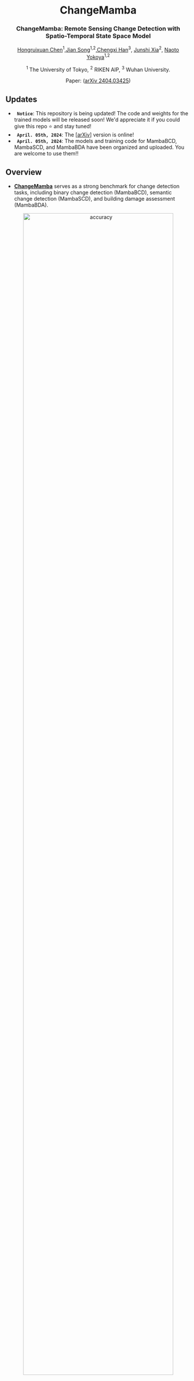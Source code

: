 <div align="center">
<h1>ChangeMamba </h1>
<h3>ChangeMamba: Remote Sensing Change Detection with Spatio-Temporal State Space Model</h3>

[Hongruixuan Chen](https://scholar.google.ch/citations?user=XOk4Cf0AAAAJ&hl=zh-CN&oi=ao)<sup>1</sup>,[Jian Song](https://scholar.google.ch/citations?user=CgcMFJsAAAAJ&hl=zh-CN)<sup>1,2</sup>,[Chengxi Han](https://scholar.google.com/citations?user=8ZED-EwAAAAJ&hl=en)<sup>3</sup>, [Junshi Xia](https://scholar.google.com/citations?user=n1aKdTkAAAAJ&hl=en)<sup>2</sup>, [Naoto Yokoya](https://scholar.google.co.jp/citations?user=DJ2KOn8AAAAJ&hl=en)<sup>1,2</sup>

<sup>1</sup> The University of Tokyo, <sup>2</sup> RIKEN AIP,  <sup>3</sup> Wuhan University.

Paper: ([arXiv 2404.03425](https://arxiv.org/pdf/2404.03425.pdf))
</div>

##  Updates
* **` Notice`**: This repository is being updated! The code and weights for the trained models will be released soon! We'd appreciate it if you could give this repo ⭐️ and stay tuned!
* **` April. 05th, 2024`**: The [[arXiv](https://arxiv.org/pdf/2404.03425.pdf)] version is online!
* **` April. 05th, 2024`**: The models and training code for MambaBCD, MambaSCD, and MambaBDA have been organized and uploaded. You are welcome to use them!!

## Overview 

* [**ChangeMamba**](https://arxiv.org/pdf/2404.03425.pdf) serves as a strong benchmark for change detection tasks, including binary change detection (MambaBCD), semantic change detection (MambaSCD), and building damage assessment (MambaBDA). 

<p align="center">
  <img src="figures/network_architecture.jpg" alt="accuracy" width="90%">
</p>

* **Spatio-temporal relationship learning methods of ChangeMamba**

<p align="center">
  <img src="figures/STLM.jpg" alt="arch" width="55%">
</p>


## Let's Get Started!
### A. Installation
The repo is based on the [VMama repo](https://github.com/MzeroMiko/VMamba), thus you need to install it first. The following installation sequence is taken from the VMamba repo. Also, note that the code in this repo runs under Linux system. We have not tested whether it works under other OS.

**Step 1: Clone the repository:**

Clone this repository and navigate to the project directory:
```bash
git clone https://github.com/ChenHongruixuan/MambaCD.git
cd MambaCD
```


**Step 2: Environment Setup:**

It is recommended to set up a conda environment and installing dependencies via pip. Use the following commands to set up your environment:

***Create and activate a new conda environment***

```bash
conda create -n changemamba
conda activate changemamba
```

***Install dependencies***

```bash
pip install -r requirements.txt
cd kernels/selective_scan && pip install .
```


***Dependencies for `Detection` and `Segmentation` (optional in VMamba)***

```bash
pip install mmengine==0.10.1 mmcv==2.1.0 opencv-python-headless ftfy regex
pip install mmdet==3.3.0 mmsegmentation==1.2.2 mmpretrain==1.2.0
```
### B. Download Pretrained Weight
Also, please download the pretrained weights of [VMamba-Tiny](https://github.com/MzeroMiko/VMamba/releases/download/%2320240316/vssm_tiny_0230_ckpt_epoch_262.pth), [VMamba-Small](https://github.com/MzeroMiko/VMamba/releases/download/%2320240316/vssm_small_0229_ckpt_epoch_222.pth), and [VMamba-Base](https://github.com/MzeroMiko/VMamba/releases/download/%2320240316/vssm_base_0229_ckpt_epoch_237.pth) and put them under 
```bash
project_path/MambaCD/pretrained_weight/
```

### C. Data Preparation
***Binary change detection***

The three datasets [SYSU](https://github.com/liumency/SYSU-CD), [LEVIR-CD+](https://chenhao.in/LEVIR/) and [WHU-CD](https://study.rsgis.whu.edu.cn/pages/download/building_dataset.html) are used for binary change detection experiments. Please download them and make them have the following folder/file structure:
```
${DATASET_ROOT}   # Dataset root directory, for example: /home/username/data/SYSU
├── train
│   ├── T1
│   │   ├──00001.png
│   │   ├──00002.png
│   │   ├──00003.png
│   │   ...
│   │
│   ├── T2
│   │   ├──00001.png
│   │   ... 
│   │
│   └── GT
│       ├──00001.png 
│       ...   
│   
├── test
│   ├── ...
│   ...
│  
├── train.txt   # Data name list, recording all the names of training data
└── test.txt    # Data name list, recording all the names of testing data
```

***Semantic change detection***

The [SECOND dataset](https://captain-whu.github.io/SCD/) is used for semantic change detection experiments. Please download it and make it have the following folder/file structure:

```
${DATASET_ROOT}   # Dataset root directory, for example: /home/username/data/SECOND
├── train
│   ├── T1
│   │   ├──00001.png
│   │   ├──00002.png
│   │   ├──00003.png
│   │   ...
│   │
│   ├── T2
│   │   ├──00001.png
│   │   ... 
│   │
│   ├── GT_CD   # Binary change map
│   │   ├──00001.png 
│   │   ... 
│   │
│   ├── GT_T1   # Land-cover map of T1
│   │   ├──00001.png 
│   │   ...  
│   │
│   └── GT_T2   # Land-cover map of T2
│       ├──00001.png 
│       ...  
│   
├── test
│   ├── ...
│   ...
│ 
├── train.txt
└── test.txt
```

***Building damage assessment***

The xBD dataset can be downloaded from [xView 2 Challenge website](https://xview2.org/dataset). After downloading it, please organize it into the following structure: 
```
${DATASET_ROOT}   # Dataset root directory, for example: /home/username/data/xBD
├── train
│   ├── images
│   │   ├──guatemala-volcano_00000000_pre_disaster.png
│   │   ├──guatemala-volcano_00000000_post_disaster.png
│   │   ...
│   │
│   └── masks
│       ├──guatemala-volcano_00000003_pre_disaster.png
│       ├──guatemala-volcano_00000003_post_disaster.png
│       ... 
│   
├── test
│   ├── ...
│   ...
│
├── holdout
│   ├── ...
│   ...
│
├── train.txt # Data name list, recording all the names of training data
├── test.txt  # Data name list, recording all the names of testing data
└── holdout.txt  # Data name list, recording all the names of holdout data
```


### D. Model Training and Inference
Before training and testing models, please enter into changedetection folder
```bash
cd <project_path>/MambaCD/changedetection
```

***Binary change detection***

The following commands show how to train and evaluate MambaBCD-Small on the SYSU dataset:
```bash
python script/train_MambaBCD.py  --dataset 'SYSU' \
                                 --batch_size 16 \
                                 --crop_size 256 \
                                 --max_iters 320000 \
                                 --model_type MambaBCD_Small \
                                 --model_param_path '<project_path>/MambaCD/changedetection/saved_models' \ 
                                 --train_dataset_path '<dataset_path>/SYSU/train' \
                                 --train_data_list_path '<dataset_path>/SYSU/train_list.txt' \
                                 --test_dataset_path '<dataset_path>/SYSU/test' \
                                 --test_data_list_path '<dataset_path>/SYSU/test_list.txt'
                                 --cfg '<project_path>/MambaCD/classification/configs/vssm1/vssm_small_224.yaml' \
                                 --pretrained_weight_path '<project_path>/MambaCD/pretrained_weight/vssm_small_0229_ckpt_epoch_222.pth'
```

***Semantic change detection***

The following commands show how to train and evaluate MambaSCD-Small on the SECOND dataset:
```bash
python script/train_MambaSCD.py  --dataset 'SECOND' \
                                 --batch_size 16 \
                                 --crop_size 256 \
                                 --max_iters 800000 \
                                 --model_type MambaSCD_Small \
                                 --model_param_path '<project_path>/MambaCD/changedetection/saved_models' \ 
                                 --train_dataset_path '<dataset_path>/SECOND/train' \
                                 --train_data_list_path '<dataset_path>/SECOND/train_list.txt' \
                                 --test_dataset_path '<dataset_path>/SECOND/test' \
                                 --test_data_list_path '<dataset_path>/SECOND/test_list.txt'
                                 --cfg '<project_path>/MambaCD/classification/configs/vssm1/vssm_small_224.yaml' \
                                 --pretrained_weight_path '<project_path>/MambaCD/pretrained_weight/vssm_small_0229_ckpt_epoch_222.pth'
```

***Building Damge Assessment***

The following commands show how to train and evaluate MambaBDA-Small on the xBD dataset:
```bash
python script/train_MambaSCD.py  --dataset 'xBD' \
                                 --batch_size 16 \
                                 --crop_size 256 \
                                 --max_iters 800000 \
                                 --model_type MambaBDA_Small \
                                 --model_param_path '<project_path>/MambaCD/changedetection/saved_models' \ 
                                 --train_dataset_path '<dataset_path>/xBD/train' \
                                 --train_data_list_path '<dataset_path>/xBD/train_list.txt' \
                                 --test_dataset_path '<dataset_path>/xBD/test' \
                                 --test_data_list_path '<dataset_path>/xBD/test_list.txt'
                                 --cfg '<project_path>/MambaCD/classification/configs/vssm1/vssm_small_224.yaml' \
                                 --pretrained_weight_path '<project_path>/MambaCD/pretrained_weight/vssm_small_0229_ckpt_epoch_222.pth'
```


## Main Results

* *The encoders for all the above ChangeMamba models are the the VMamba architecture initialized with ImageNet pre-trained weight.*
### **Binary Change Detection on WHU-CD**
| Method |  Overall Accuracy | F1 Score | IoU | Kappa Coefficient | Param | GFLOPs | ckpts
| :---: | :---: | :---: | :---: | :---: | :---: | :---: | :---: |
| [FC-EF](https://arxiv.org/abs/1810.08462) | 98.87  | 84.89  | 73.74  | 84.30 | 17.13 | 45.74 | -- |
| [SNUNet](https://github.com/likyoo/Siam-NestedUNet) |  99.10  | 87.70 | 78.09 |  87.23 | 10.21  | 176.36 | -- |
| [DSIFN](https://github.com/GeoZcx/A-deeply-supervised-image-fusion-network-for-change-detection-in-remote-sensing-images) | 99.31  |  89.91| 81.67| 89.56 |  35.73 | 329.03 | -- |
| [SiamCRNN-101](https://github.com/ChenHongruixuan/SiamCRNN/tree/master/FCN_version) | 99.19 | 89.10 | 80.34 | 88.68 | 63.44 | 224.30  | -- |
| [HANet](https://github.com/ChengxiHAN) |  99.16 | 88.16 | 78.82 | 87.72 | 2.61  | 70.68 | -- |
| [CGNet](https://github.com/ChengxiHAN/CGNet-CD) |  99.48 | 92.59 | 86.21 | 92.33 | 33.68 | 329.58 | -- |
| [TransUNetCD](https://ieeexplore.ieee.org/document/9761892) |  99.09 | 87.79 | 78.44 | 87.44 | 28.37 | 244.54 | -- |
| [SwinSUNet](https://ieeexplore.ieee.org/document/9736956) |  99.50 | 93.04 | 87.00 | 92.78 | 39.28 | 43.50 | -- |
| [ChangeFormer V4](https://github.com/wgcban/ChangeFormer) |  99.10 | 87.39 | 77.61 | 86.93 | 33.61 | 852.53 | -- |
| [BIT-101](https://github.com/justchenhao/BIT_CD) |  99.27 | 90.04 | 81.88 | 89.66 | 17.13 | 45.74 | -- |
| MambaBCD-Tiny |  99.52 | 93.33 | 87.49 | 93.08 | 17.13 | 45.74 | -- |
| MambaBCD-Small |  99.57 | 94.06 | 88.79 | 93.84 | 49.94 | 114.82 | -- |
| MambaBCD-Base |  99.58 | 94.19 | 89.02 | 93.98 | 84.70 | 179.32 | -- |


### **Semantic Change Detection on SECOND**
| Method |  Overall Accuracy | F1 Score | IoU | SeK | Param | GFLOPs | ckpts
| :---: | :---: | :---: | :---: | :---: | :---: | :---: | :---: |
| [HRSCD-S1](https://www.sciencedirect.com/science/article/abs/pii/S1077314219300992) | 45.77 | 38.44 | 62.72   | 5.90   | 3.36   | 8.02 | -- |
| [HRSCD-S2](https://www.sciencedirect.com/science/article/abs/pii/S1077314219300992) | 85.49 | 49.22  |  64.43  | 10.69 | 6.39 |  14.29 | -- |
| [HRSCD-S3](https://www.sciencedirect.com/science/article/abs/pii/S1077314219300992) | 84.62 |  51.62  | 66.33  | 11.97|  12.77|   42.67 | -- |
| [HRSCD-S4](https://www.sciencedirect.com/science/article/abs/pii/S1077314219300992) | 86.62   |58.21  | 71.15  |  18.80 | 13.71 |  43.69| -- |
| [ChangeMask](https://www.sciencedirect.com/science/article/abs/pii/S0924271621002835) | 86.93  | 59.74  | 71.46 |  19.50 | 2.97 | 37.16 | -- |
| [SSCD-1](https://github.com/ggsDing/Bi-SRNet) | 87.19 | 61.22 |  72.60 |  21.86 |  23.39|  189.91 | -- |
| [Bi-SRNet](https://github.com/ggsDing/Bi-SRNet) |   87.84 | 62.61  | 73.41  | 23.22 | 19.44  | 63.72 | -- |
| [TED](https://github.com/ggsDing/SCanNet) | 87.39  | 60.34   | 72.79  | 22.17 | 42.16 | 75.79  | -- |
| [SMNet](https://www.mdpi.com/2072-4292/15/4/949) | 86.68 | 60.34   | 71.95 |  20.29 | 19.44  | 63.72 | -- |
| [ScanNet](https://github.com/ggsDing/SCanNet) | 87.86  | 63.66 |  73.42  | 23.94 | 27.90 | 264.95  | -- |
| MambaSCD-Tiny |  87.22  | 60.92  | 72.18  | 20.92 | 19.44  | 63.72 | -- |
| MambaSCD-Small | 88.38  | 64.10  | 73.61  | 24.04 | 51.82  | 137.10 | -- |
| MambaSCD-Base | 88.00 |  63.98  | 73.47  | 23.94 | 87.47 |  201.85| -- |



### **Building Damage Assessment on xBD**
| Method |  F1_loc | F1_clf  | F1_oa | F1_no | F1_minor | F1_major | F1_des | Param | GFLOPs | ckpts
| :---: | :---: | :---: | :---: | :---: | :---: | :---: | :---: |  :---: | :---: | :---: | 
| [xView2 Baseline](https://github.com/DIUx-xView/xView2_baseline) | 80.47 | 3.42 | 26.54 | 66.31 | 14.35 | 0.94 | 46.57 | -- | -- | -- |
| Siamese-UNet | 85.92  | 65.58  | 71.68  | 86.74 |  50.02  | 64.43 |  71.68 | -- | -- | -- |
| [MaskRCNN](https://arxiv.org/abs/2004.05525) |  83.60 | 70.02 | 74.10 | 90.60 | 49.30 | 72.20 | 83.70 | -- | -- | -- |
| [ChangeOS-101](https://github.com/Z-Zheng/ChangeOS) |  85.69 | 71.14 | 75.50 | 89.11 | 53.11 | 72.44 | 80.79 | -- | -- | -- |
| [ChangeOS-101-PPS](https://github.com/Z-Zheng/ChangeOS) |  85.69 | 75.44 | 78.52 | 92.81 | 59.38 | 74.65 | 83.29 | -- | -- | -- |
| [DamFormer](https://arxiv.org/abs/2201.10953) |  86.86 |72.81 |77.02 |89.86 |56.78| 72.56 |80.51 | -- | -- | -- |
| MambaBDA-Tiny |  84.76 | 77.50  | 79.68  | 95.33  | 60.15 | 75.94  | 88.27 | -- | -- | -- |
| MambaBDA-Small | 86.61 | 78.80 | 81.14 | 95.99| 62.82| 76.26| 88.37 | -- | -- | -- |
| MambaBDA-Base | 87.38 | 78.84| 81.41 |95.94 |62.74| 76.46 | 88.58 | -- | -- | -- |



## Reference
If this code or dataset contributes to your research, please kindly consider citing our paper and give this repo ⭐️ :)

```
@article{chen2024changemamba,
      title={ChangeMamba: Remote Sensing Change Detection with Spatio-Temporal State Space Model}, 
      author={Hongruixuan Chen and Jian Song and Chengxi Han and Junshi Xia and Naoto Yokoya},
      year={2024},
      eprint={2404.03425},
      archivePrefix={arXiv},
      primaryClass={eess.IV}
}
```

## Acknowledgment
This project is based on VMamba ([paper](https://arxiv.org/abs/2401.10166), [code](https://github.com/MzeroMiko/VMamba)), ScanNet ([paper](https://arxiv.org/abs/2212.05245), [code](https://github.com/ggsDing/SCanNet)), thanks for their excellent works.

## Q & A

